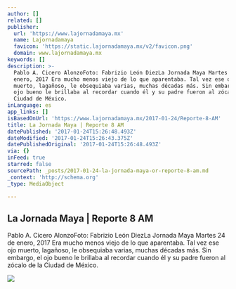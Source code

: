 ```yaml
---
author: []
related: []
publisher:
  url: 'https://www.lajornadamaya.mx'
  name: Lajornadamaya
  favicon: 'https://static.lajornadamaya.mx/v2/favicon.png'
  domain: www.lajornadamaya.mx
keywords: []
description: >-
  Pablo A. Cicero AlonzoFoto: Fabrizio León DiezLa Jornada Maya Martes 24 de
  enero, 2017 Era mucho menos viejo de lo que aparentaba. Tal vez ese ojo
  muerto, lagañoso, le obsequiaba varias, muchas décadas más. Sin embargo, el
  ojo bueno le brillaba al recordar cuando él y su padre fueron al zócalo de la
  Ciudad de México.
inLanguage: es
app_links: []
isBasedOnUrl: 'https://www.lajornadamaya.mx/2017-01-24/Reporte-8-AM'
title: La Jornada Maya | Reporte 8 AM
datePublished: '2017-01-24T15:26:48.493Z'
dateModified: '2017-01-24T15:26:43.375Z'
datePublishedOriginal: '2017-01-24T15:26:48.493Z'
via: {}
inFeed: true
starred: false
sourcePath: _posts/2017-01-24-la-jornada-maya-or-reporte-8-am.md
_context: 'http://schema.org'
_type: MediaObject

---
```

<article style=""><h1>La Jornada Maya | Reporte 8 AM</h1><p>Pablo A. Cicero AlonzoFoto: Fabrizio León DiezLa Jornada Maya Martes 24 de enero, 2017 Era mucho menos viejo de lo que aparentaba. Tal vez ese ojo muerto, lagañoso, le obsequiaba varias, muchas décadas más. Sin embargo, el ojo bueno le brillaba al recordar cuando él y su padre fueron al zócalo de la Ciudad de México.</p><img src="https://img.lajornadamaya.mx/32/ui48s228qiss_640-414-cover" /></article>